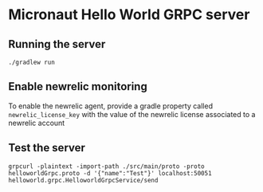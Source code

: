 # Micronaut Hello World GRPC server

## Running the server
`./gradlew run`

## Enable newrelic monitoring
To enable the newrelic agent, provide a gradle property called `newrelic_license_key` with the value of the newrelic license associated to a newrelic account

## Test the server
`grpcurl -plaintext -import-path ./src/main/proto -proto helloworldGrpc.proto -d '{"name":"Test"}' localhost:50051 helloworld.grpc.HelloworldGrpcService/send`
